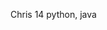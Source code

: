 Chris
14
python, java

<!---
ChrisBen5112/ChrisBen5112 is a ✨ special ✨ repository because its `README.md` (this file) appears on your GitHub profile.
You can click the Preview link to take a look at your changes.
--->
